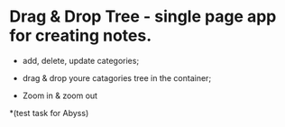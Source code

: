 # Drag & Drop Tree - single page app for creating notes.

- add, delete, update categories;

- drag & drop youre catagories tree in the container;

- Zoom in & zoom out

\*(test task for Abyss)
